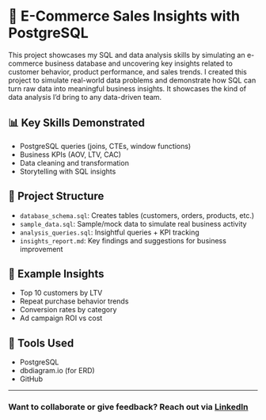 # 🛒 E-Commerce Sales Insights with PostgreSQL

This project showcases my SQL and data analysis skills by simulating an e-commerce business database and uncovering key insights related to customer behavior, product performance, and sales trends.
I created this project to simulate real-world data problems and demonstrate how SQL can turn raw data into meaningful business insights. It showcases the kind of data analysis I’d bring to any data-driven team.


## 📊 Key Skills Demonstrated
- PostgreSQL queries (joins, CTEs, window functions)
- Business KPIs (AOV, LTV, CAC)
- Data cleaning and transformation
- Storytelling with SQL insights

## 📂 Project Structure
- `database_schema.sql`: Creates tables (customers, orders, products, etc.)
- `sample_data.sql`: Sample/mock data to simulate real business activity
- `analysis_queries.sql`: Insightful queries + KPI tracking
- `insights_report.md`: Key findings and suggestions for business improvement

## 🚀 Example Insights
- Top 10 customers by LTV
- Repeat purchase behavior trends
- Conversion rates by category
- Ad campaign ROI vs cost

## 📌 Tools Used
- PostgreSQL
- dbdiagram.io (for ERD)
- GitHub

---

### Want to collaborate or give feedback? Reach out via [LinkedIn](https://www.linkedin.com/in/tioatifelmasry/)
